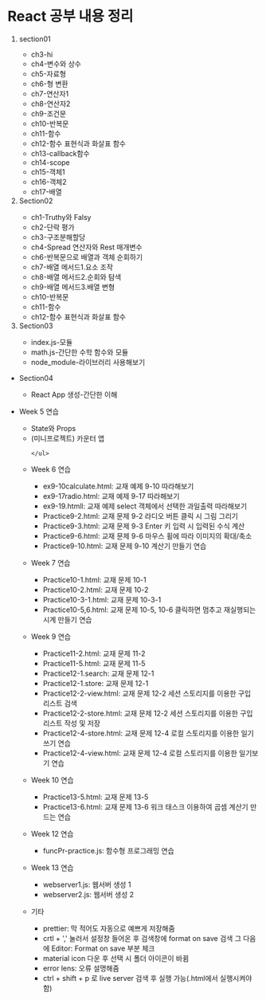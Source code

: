 <h1>React 공부 내용 정리</h1>

<ol>
    <li>section01</li>
    <ul>
        <li>ch3-hi</li>
        <li>ch4-변수와 상수</li>
        <li>ch5-자료형</li>
        <li>ch6-형 변환</li>
      <li>ch7-연산자1</li>
      <li>ch8-연산자2</li>
      <li>ch9-조건문</li>
      <li>ch10-반복문</li>
      <li>ch11-함수</li>
      <li>ch12-함수 표현식과 화살표 함수</li>
      <li>ch13-callback함수</li>
      <li>ch14-scope</li>
      <li>ch15-객체1</li>
      <li>ch16-객체2</li>
      <li>ch17-배열</li>
    </ul>
    <li>Section02</li>
    <ul>
       <li>ch1-Truthy와 Falsy</li>
        <li>ch2-단락 평가</li>
        <li>ch3-구조분해할당</li>
        <li>ch4-Spread 연산자와 Rest 매개변수</li>
      <li>ch6-반복문으로 배열과 객체 순회하기</li>
      <li>ch7-배열 메서드1.요소 조작</li>
      <li>ch8-배열 메서드2.순회와 탐색</li>
      <li>ch9-배열 메서드3.배열 변형</li>
      <li>ch10-반복문</li>
      <li>ch11-함수</li>
      <li>ch12-함수 표현식과 화살표 함수</li>
    </ul>
    <li>Section03</li>
      <ul>
       <li>index.js-모듈</li>
       <li>math.js-간단한 수학 함수와 모듈</li>
       <li>node_module-라이브러리 사용해보기</li>
    </ul>
</ol>

<ul>
    <li>Section04</li>
     <ul>
       <li>React App 생성-간단한 이해</li>
    </ul>
</ul>

<ul>
    <li>Week 5 연습</li>
    <ul>
        <li>State와 Props</li>
        <li>(미니프로젝트) 카운터 앱</li>
        
       
    </ul>
</ul>

<ul>
    <li>Week 6 연습</li>
    <ul>
        <li>ex9-10calculate.html: 교재 예제 9-10 따라해보기</li>
        <li>ex9-17radio.html: 교재 예제 9-17 따라해보기</li>
        <li>ex9-19.htmll: 교재 예제 select 객체에서 선택한 과일출력 따라해보기</li>
        <li>Practice9-2.html: 교재 문제 9-2 라디오 버튼 클릭 시 그림 그리기</li>
        <li>Practice9-3.html: 교재 문제 9-3 Enter 키 입력 시 입력된 수식 계산</li>
        <li>Practice9-6.html: 교재 문제 9-6 마우스 휠에 따라 이미지의 확대/축소</li>
        <li>Practice9-10.html: 교재 문제 9-10 계산기 만들기 연습</li>
    </ul>
</ul>

<ul>
    <li>Week 7 연습</li>
    <ul>
        <li>Practice10-1.html: 교재 문제 10-1</li>
        <li>Practice10-2.html: 교재 문제 10-2</li>
        <li>Practice10-3-1.html: 교재 문제 10-3-1</li>
        <li>Practice10-5,6.html: 교재 문제 10-5, 10-6 클릭하면 멈추고 재실행되는 시계 만들기 연습</li>
    </ul>
</ul>

<ul>
    <li>Week 9 연습</li>
    <ul>
        <li>Practice11-2.html: 교재 문제 11-2</li>
        <li>Practice11-5.html: 교재 문제 11-5</li>
        <li>Practice12-1.search: 교재 문제 12-1</li>
        <li>Practice12-1.store: 교재 문제 12-1</li>
        <li>Practice12-2-view.html: 교재 문제 12-2 세션 스토리지를 이용한 구입 리스트 검색</li>
        <li>Practice12-2-store.html: 교재 문제 12-2 세션 스토리지를 이용한 구입 리스트 작성 및 저장</li>
        <li>Practice12-4-store.html: 교재 문제 12-4 로컬 스토리지를 이용한 일기쓰기 연습</li>
        <li>Practice12-4-view.html: 교재 문제 12-4 로컬 스토리지를 이용한 일기보기 연습</li>
    </ul>
</ul>

<ul>
    <li>Week 10 연습</li>
    <ul>
        <li>Practice13-5.html: 교재 문제 13-5</li>
        <li>Practice13-6.html: 교재 문제 13-6 워크 태스크 이용하여 곱셈 계산기 만드는 연습</li>
    </ul>
</ul>

<ul>
    <li>Week 12 연습</li>
    <ul>
        <li>funcPr-practice.js: 함수형 프로그래밍 연습</li>
    </ul>
</ul>

<ul>
    <li>Week 13 연습</li>
    <ul>
        <li>webserver1.js: 웹서버 생성 1</li>
        <li>webserver2.js: 웹서버 생성 2</li>
    </ul>
</ul>
<ul>
    <li>기타</li>
    <ul>
        <li>prettier: 막 적어도 자동으로 예쁘게 저장해줌</li>
        <li>crtl + ',' 눌러서 설정창 들어온 후 검색창에 format on save 검색 그 다음에 Editor: Format on save 부분 체크</li>
        <li>material icon 다운 후 선택 시 폴더 아이콘이 바뀜</li>
        <li>error lens: 오류 설명해줌</li>
        <li>ctrl + shift + p 로 live server 검색 후 실행 가능(.html에서 실행시켜야함)</li>
    </ul>
</ul>
